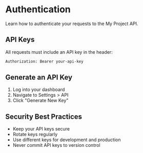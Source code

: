 # Authentication

Learn how to authenticate your requests to the My Project API.

## API Keys

All requests must include an API key in the header:

```bash
Authorization: Bearer your-api-key
```

## Generate an API Key

1. Log into your dashboard
2. Navigate to Settings > API
3. Click "Generate New Key"

## Security Best Practices

- Keep your API keys secure
- Rotate keys regularly
- Use different keys for development and production
- Never commit API keys to version control
